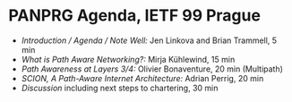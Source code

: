 PANPRG Agenda, IETF 99 Prague
=============================

- *Introduction / Agenda / Note Well:* Jen Linkova and Brian Trammell, 5 min
- *What is Path Aware Networking?:* Mirja Kühlewind, 15 min
- *Path Awareness at Layers 3/4:* Olivier Bonaventure, 20 min (Multipath)
- *SCION, A Path-Aware Internet Architecture:* Adrian Perrig, 20 min
- *Discussion* including next steps to chartering, 30 min